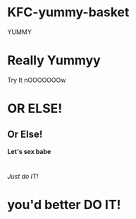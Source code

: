 # KFC-yummy-basket
YUMMY
# Really Yummyy
Try It nOOOOOOOw
# OR ELSE!
## Or Else!
**Let's sex babe**
# 
*Just do IT!*
# you'd better DO IT!
